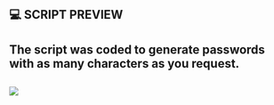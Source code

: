 ## 💻 SCRIPT PREVIEW


## The script was coded to generate passwords with as many characters as you request.

##

<img src="https://github.com/user-attachments/assets/006b5d0d-223c-4af8-989c-ca94871f79d8">
